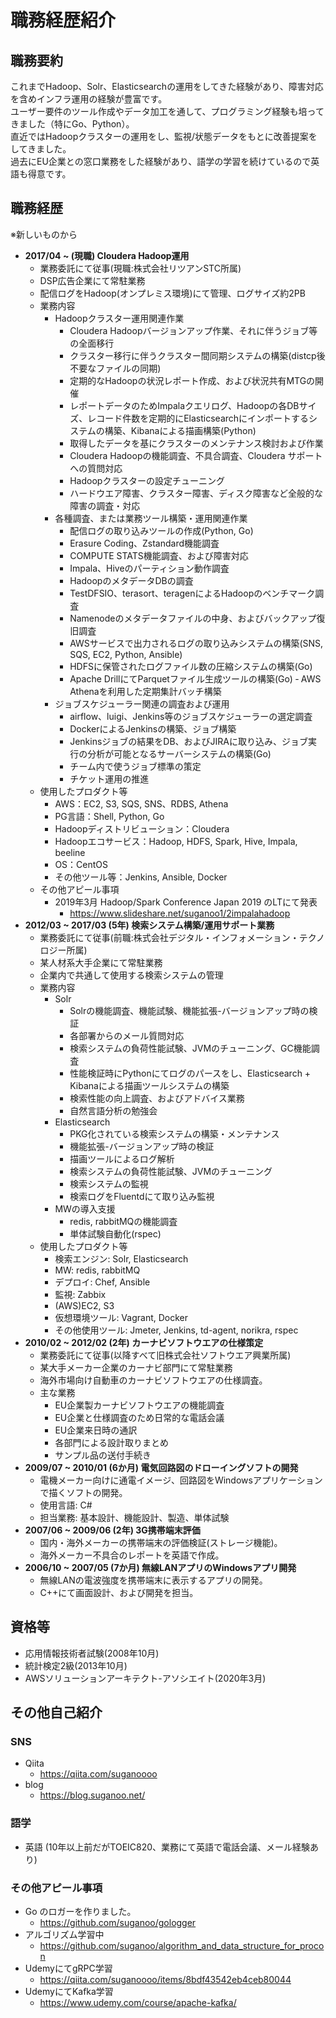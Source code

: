 # 職務経歴紹介

## 職務要約
これまでHadoop、Solr、Elasticsearchの運用をしてきた経験があり、障害対応を含めインフラ運用の経験が豊富です。  
ユーザー要件のツール作成やデータ加工を通して、プログラミング経験も培ってきました（特にGo、Python）。  
直近ではHadoopクラスターの運用をし、監視/状態データをもとに改善提案をしてきました。  
過去にEU企業との窓口業務をした経験があり、語学の学習を続けているので英語も得意です。  

## 職務経歴
※新しいものから
- **2017/04 ~ (現職) Cloudera Hadoop運用**
  - 業務委託にて従事(現職:株式会社リツアンSTC所属)
  - DSP広告企業にて常駐業務
  - 配信ログをHadoop(オンプレミス環境)にて管理、ログサイズ約2PB
  - 業務内容
    - Hadoopクラスター運用関連作業
      - Cloudera Hadoopバージョンアップ作業、それに伴うジョブ等の全面移行
      - クラスター移行に伴うクラスター間同期システムの構築(distcp後不要なファイルの同期)
      - 定期的なHadoopの状況レポート作成、および状況共有MTGの開催
      - レポートデータのためImpalaクエリログ、Hadoopの各DBサイズ、レコード件数を定期的にElasticsearchにインポートするシステムの構築、Kibanaによる描画構築(Python)
      - 取得したデータを基にクラスターのメンテナンス検討および作業
      - Cloudera Hadoopの機能調査、不具合調査、Cloudera サポートへの質問対応
      - Hadoopクラスターの設定チューニング
      - ハードウエア障害、クラスター障害、ディスク障害など全般的な障害の調査・対応
    - 各種調査、または業務ツール構築・運用関連作業
      - 配信ログの取り込みツールの作成(Python, Go)
      - Erasure Coding、Zstandard機能調査
      - COMPUTE STATS機能調査、および障害対応
      - Impala、Hiveのパーティション動作調査
      - HadoopのメタデータDBの調査
      - TestDFSIO、terasort、teragenによるHadoopのベンチマーク調査
      - Namenodeのメタデータファイルの中身、およびバックアップ復旧調査
      - AWSサービスで出力されるログの取り込みシステムの構築(SNS, SQS, EC2, Python, Ansible)
      - HDFSに保管されたログファイル数の圧縮システムの構築(Go)
      - Apache DrillにてParquetファイル生成ツールの構築(Go)
      ‐ AWS Athenaを利用した定期集計バッチ構築
    - ジョブスケジューラー関連の調査および運用
      - airflow、luigi、Jenkins等のジョブスケジューラーの選定調査
      - DockerによるJenkinsの構築、ジョブ構築
      - Jenkinsジョブの結果をDB、およびJIRAに取り込み、ジョブ実行の分析が可能となるサーバーシステムの構築(Go)
      - チーム内で使うジョブ標準の策定
      - チケット運用の推進
  - 使用したプロダクト等
    - AWS：EC2, S3, SQS, SNS、RDBS, Athena
    - PG言語：Shell, Python, Go
    - Hadoopディストリビューション：Cloudera
    - Hadoopエコサービス：Hadoop, HDFS, Spark, Hive, Impala, beeline
    - OS：CentOS
    - その他ツール等：Jenkins, Ansible, Docker
  - その他アピール事項
    - 2019年3月 Hadoop/Spark Conference Japan 2019 のLTにて発表
      - https://www.slideshare.net/suganoo1/2impalahadoop
- **2012/03 ~ 2017/03 (5年) 検索システム構築/運用サポート業務**
  - 業務委託にて従事(前職:株式会社デジタル・インフォメーション・テクノロジー所属)
  - 某人材系大手企業にて常駐業務
  - 企業内で共通して使用する検索システムの管理
  - 業務内容
    - Solr
      - Solrの機能調査、機能試験、機能拡張-バージョンアップ時の検証
      - 各部署からのメール質問対応
      - 検索システムの負荷性能試験、JVMのチューニング、GC機能調査
      - 性能検証時にPythonにてログのパースをし、Elasticsearch + Kibanaによる描画ツールシステムの構築
      - 検索性能の向上調査、およびアドバイス業務
      - 自然言語分析の勉強会
    - Elasticsearch
      - PKG化されている検索システムの構築・メンテナンス
      - 機能拡張-バージョンアップ時の検証
      - 描画ツールによるログ解析
      - 検索システムの負荷性能試験、JVMのチューニング
      - 検索システムの監視
      - 検索ログをFluentdにて取り込み監視
    - MWの導入支援
      - redis, rabbitMQの機能調査
      - 単体試験自動化(rspec)
  - 使用したプロダクト等
    - 検索エンジン: Solr, Elasticsearch
    - MW: redis, rabbitMQ
    - デプロイ: Chef, Ansible
    - 監視: Zabbix
    - (AWS)EC2, S3
    - 仮想環境ツール: Vagrant, Docker
    - その他使用ツール: Jmeter, Jenkins, td-agent, norikra, rspec
- **2010/02 ~ 2012/02 (2年) カーナビソフトウエアの仕様策定**
  - 業務委託にて従事(以降すべて旧株式会社ソフトウエア興業所属)
  - 某大手メーカー企業のカーナビ部門にて常駐業務
  - 海外市場向け自動車のカーナビソフトウエアの仕様調査。
  - 主な業務
    - EU企業製カーナビソフトウエアの機能調査
    - EU企業と仕様調査のため日常的な電話会議
    - EU企業来日時の通訳
    - 各部門による設計取りまとめ
    - サンプル品の送付手続き
- **2009/07 ~ 2010/01 (6か月) 電気回路図のドローイングソフトの開発**
  - 電機メーカー向けに通電イメージ、回路図をWindowsアプリケーションで描くソフトの開発。
  - 使用言語: C#
  - 担当業務: 基本設計、機能設計、製造、単体試験
- **2007/06 ~ 2009/06 (2年) 3G携帯端末評価**
  - 国内・海外メーカーの携帯端末の評価検証(ストレージ機能)。
  - 海外メーカー不具合のレポートを英語で作成。
- **2006/10 ~ 2007/05 (7か月) 無線LANアプリのWindowsアプリ開発**
  - 無線LANの電波強度を携帯端末に表示するアプリの開発。
  - C++にて画面設計、および開発を担当。

## 資格等
- 応用情報技術者試験(2008年10月)
- 統計検定2級(2013年10月)
- AWSソリューションアーキテクト-アソシエイト(2020年3月)

## その他自己紹介
### SNS
- Qiita
  - https://qiita.com/suganoooo
- blog
  - https://blog.suganoo.net/

### 語学
- 英語 (10年以上前だがTOEIC820、業務にて英語で電話会議、メール経験あり)

### その他アピール事項
- Go のロガーを作りました。
  - https://github.com/suganoo/gologger
- アルゴリズム学習中
  - https://github.com/suganoo/algorithm_and_data_structure_for_procon
- UdemyにてgRPC学習
  - https://qiita.com/suganoooo/items/8bdf43542eb4ceb80044
- UdemyにてKafka学習
  - https://www.udemy.com/course/apache-kafka/
